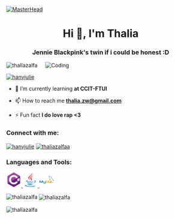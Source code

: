 [![MasterHead](https://2.bp.blogspot.com/-HoZTeIXYtk0/XvJHUQCTu5I/AAAAAAAAaF8/JLsBtsnK3Wsrm2-nm-xGox_SWaOaBKqqQCLcBGAsYHQ/w919/blackpink-how-you-like-that-lisa-jisoo-jennie-rose-uhdpaper.com-8K-5.2219-wp.thumbnail.jpg)](https://thaliazalfa.io)
<h1 align="center">Hi 👋, I'm Thalia</h1>
<h3 align="center">Jennie Blackpink's twin if i could be honest :D</h3>
<img align="right" alt="Coding" width="400" src="https://cdn.dribbble.com/users/1162077/screenshots/3848914/programmer.gif">

<p align="left"> <img src="https://komarev.com/ghpvc/?username=thaliazalfa&label=Profile%20views&color=0e75b6&style=flat" alt="thaliazalfa" /> </p>

<p align="left"> <a href="https://twitter.com/hanvjulie" target="blank"><img src="https://img.shields.io/twitter/follow/hanvjulie?logo=twitter&style=for-the-badge" alt="hanvjulie" /></a> </p>

- 🌱 I’m currently learning **at CCIT-FTUI**

- 📫 How to reach me **thalia.zw@gmail.com**

- ⚡ Fun fact **I do love rap <3**

<h3 align="left">Connect with me:</h3>
<p align="left">
<a href="https://twitter.com/hanvjulie" target="blank"><img align="center" src="https://raw.githubusercontent.com/rahuldkjain/github-profile-readme-generator/master/src/images/icons/Social/twitter.svg" alt="hanvjulie" height="30" width="40" /></a>
<a href="https://instagram.com/thaliazalfaa" target="blank"><img align="center" src="https://raw.githubusercontent.com/rahuldkjain/github-profile-readme-generator/master/src/images/icons/Social/instagram.svg" alt="thaliazalfaa" height="30" width="40" /></a>
</p>

<h3 align="left">Languages and Tools:</h3>
<p align="left"> <a href="https://www.w3schools.com/cs/" target="_blank" rel="noreferrer"> <img src="https://raw.githubusercontent.com/devicons/devicon/master/icons/csharp/csharp-original.svg" alt="csharp" width="40" height="40"/> </a> <a href="https://www.java.com" target="_blank" rel="noreferrer"> <img src="https://raw.githubusercontent.com/devicons/devicon/master/icons/java/java-original.svg" alt="java" width="40" height="40"/> </a> <a href="https://www.mysql.com/" target="_blank" rel="noreferrer"> <img src="https://raw.githubusercontent.com/devicons/devicon/master/icons/mysql/mysql-original-wordmark.svg" alt="mysql" width="40" height="40"/> </a> </p>

<p><img align="left" src="https://github-readme-stats.vercel.app/api/top-langs?username=thaliazalfa&show_icons=true&locale=en&layout=compact" alt="thaliazalfa" /></p>

<p>&nbsp;<img align="center" src="https://github-readme-stats.vercel.app/api?username=thaliazalfa&show_icons=true&locale=en" alt="thaliazalfa" /></p>

<p><img align="center" src="https://github-readme-streak-stats.herokuapp.com/?user=thaliazalfa&" alt="thaliazalfa" /></p>
